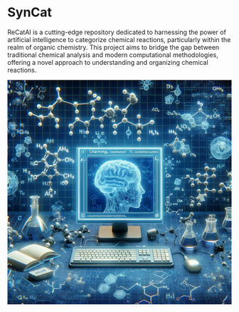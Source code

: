 # SynCat

ReCatAI is a cutting-edge repository dedicated to harnessing the power of artificial intelligence to categorize chemical reactions, particularly within the realm of organic chemistry. This project aims to bridge the gap between traditional chemical analysis and modern computational methodologies, offering a novel approach to understanding and organizing chemical reactions.

![screenshot](./Image/fig_repo.webp)

